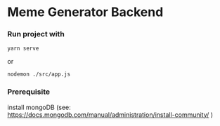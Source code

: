 # Meme Generator Backend 

### Run project with
```
yarn serve
```
or
```
nodemon ./src/app.js
```

### Prerequisite
install mongoDB (see: https://docs.mongodb.com/manual/administration/install-community/ )